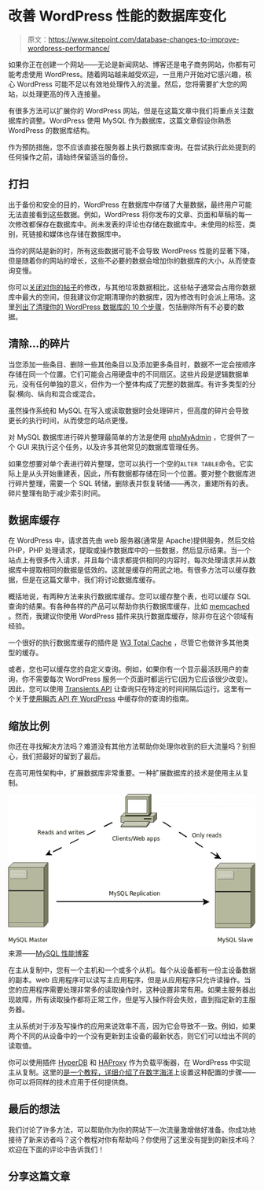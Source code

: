 # 改善 WordPress 性能的数据库变化

> 原文：<https://www.sitepoint.com/database-changes-to-improve-wordpress-performance/>

如果你正在创建一个网站——无论是新闻网站、博客还是电子商务网站，你都有可能考虑使用 WordPress。随着网站越来越受欢迎，一旦用户开始对它感兴趣，核心 WordPress 可能不足以有效地处理传入的流量。然后，您将需要扩大您的网站，以处理更高的传入连接量。

有很多方法可以扩展你的 WordPress 网站，但是在这篇文章中我们将重点关注数据库的调整。WordPress 使用 MySQL 作为数据库，这篇文章假设你熟悉 WordPress 的数据库结构。

作为预防措施，您不应该直接在服务器上执行数据库查询。在尝试执行此处提到的任何操作之前，请始终保留适当的备份。

## 打扫

出于备份和安全的目的，WordPress 在数据库中存储了大量数据，最终用户可能无法直接看到这些数据。例如，WordPress 将你发布的文章、页面和草稿的每一次修改都保存在数据库中。尚未发表的评论也存储在数据库中。未使用的标签，类别，死链接和媒体也存储在数据库中。

当你的网站是新的时，所有这些数据可能不会导致 WordPress 性能的显著下降，但是随着你的网站的增长，这些不必要的数据会增加你的数据库的大小，从而使查询变慢。

你可以[关闭对你的帖子](http://www.wpbeginner.com/wp-tutorials/how-to-disable-post-revisions-in-wordpress-and-reduce-database-size/)的修改，与其他垃圾数据相比，这些帖子通常会占用你数据库中最大的空间，但我建议你定期清理你的数据库，因为修改有时会派上用场。这里[列出了清理你的 WordPress 数据库的 10 个步骤](http://premium.wpmudev.org/blog/clean-up-optimize-wordpress/)，包括删除所有不必要的数据。

## 清除…的碎片

当您添加一些条目、删除一些其他条目以及添加更多条目时，数据不一定会按顺序存储在同一个位置。它们可能会占用硬盘中的不同扇区。这些片段是逻辑数据单元，没有任何单独的意义，但作为一个整体构成了完整的数据库。有许多类型的分裂:横向、纵向和混合或混合。

虽然操作系统和 MySQL 在写入或读取数据时会处理碎片，但高度的碎片会导致更长的执行时间，从而使您的站点更慢。

对 MySQL 数据库进行碎片整理最简单的方法是使用 [phpMyAdmin](http://www.phpmyadmin.net/home_page/index.php) ，它提供了一个 GUI 来执行这个任务，以及许多其他常见的数据库管理任务。

如果您想要对单个表进行碎片整理，您可以执行一个空的`ALTER TABLE`命令。它实际上是从头开始重建表，因此，所有数据都存储在同一个位置。要对整个数据库进行碎片整理，需要一个 SQL 转储，删除表并恢复转储——再次，重建所有的表。碎片整理有助于减少索引时间。

## 数据库缓存

在 WordPress 中，请求首先由 web 服务器(通常是 Apache)提供服务，然后交给 PHP，PHP 处理请求，提取或操作数据库中的一些数据，然后显示结果。当一个站点上有很多传入请求，并且每个请求都提供相同的内容时，每次处理请求并从数据库中提取相同的数据是低效的。这就是缓存的用武之地。有很多方法可以缓存数据，但是在这篇文章中，我们将讨论数据库缓存。

概括地说，有两种方法来执行数据库缓存。您可以缓存整个表，也可以缓存 SQL 查询的结果。有各种各样的产品可以帮助你执行数据库缓存，比如 [memcached](http://memcached.org/) 。然而，我建议你使用 WordPress 插件来执行数据库缓存，除非你在这个领域有经验。

一个很好的执行数据库缓存的插件是 [W3 Total Cache](http://wordpress.org/plugins/w3-total-cache/) ，尽管它也做许多其他类型的缓存。

或者，您也可以缓存您的自定义查询。例如，如果你有一个显示最活跃用户的查询，你不需要每次 WordPress 服务一个页面时都运行它(因为它应该很少改变)。因此，您可以使用 [Transients API](http://codex.wordpress.org/Transients_API) 让查询只在特定的时间间隔后运行。这里有一个关于[使用瞬态 API 在 WordPress](http://www.wpbeginner.com/wp-tutorials/speed-up-your-wordpress-by-caching-custom-queries-using-transients-api/) 中缓存你的查询的指南。

## 缩放比例

你还在寻找解决方法吗？难道没有其他方法帮助你处理你收到的巨大流量吗？别担心，我们把最好的留到了最后。

在高可用性架构中，扩展数据库非常重要。一种扩展数据库的技术是使用主从复制。

![Master Slave replication](img/bb821ef07fb5e5b8adeec99f2837b9b5.png)
来源——[MySQL 性能博客](http://www.mysqlperformanceblog.com/2009/11/13/finding-your-mysql-high-availability-solution-%E2%80%93-replication/)

在主从复制中，您有一个主机和一个或多个从机。每个从设备都有一份主设备数据的副本。web 应用程序可以读写主应用程序，但是从应用程序只允许读操作。当您的应用程序需要处理非常多的读取操作时，这种设置非常有用。如果主服务器出现故障，所有读取操作都将正常工作，但是写入操作将会失败，直到指定新的主服务器。

主从系统对于涉及写操作的应用来说效率不高，因为它会导致不一致。例如，如果两个不同的从设备中的一个没有更新到主设备的最新状态，则它们可以给出不同的读取值。

你可以使用插件 [HyperDB](https://wordpress.org/plugins/hyperdb/) 和 [HAProxy](http://www.haproxy.org/) 作为负载平衡器，在 WordPress 中实现主从复制。这里的[是一个教程，详细介绍了在数字海洋](https://www.digitalocean.com/community/tutorials/how-to-optimize-wordpress-performance-with-mysql-replication-on-ubuntu-14-04)上设置这种配置的步骤——你可以将同样的技术应用于任何提供商。

## 最后的想法

我们讨论了许多方法，可以帮助你为你的网站下一次流量激增做好准备。你成功地接待了新来访者吗？这个教程对你有帮助吗？你使用了这里没有提到的新技术吗？欢迎在下面的评论中告诉我们！

## 分享这篇文章